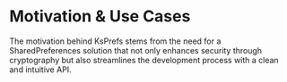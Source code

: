 # Motivation & Use Cases
The motivation behind KsPrefs stems from the need for a SharedPreferences solution that not only enhances security through cryptography but also streamlines the development process with a clean and intuitive API.
